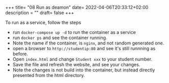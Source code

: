 +++
title= "08 Run as deamon"
date= 2022-04-06T20:33:12+02:00
description = ""
draft= false
+++

To run as a service, follow the steps

- run `docker-compose up -d` to run the container as a service
- run `docker ps` and see the container running.
- Note the name if the container, is `nginx`, and not random generated one.
- open a browser to `http://studentip:80` and see it's still runnning as before.
- Open `index.html` and change `Student xxx` to your student number. 
- Save the file and refresh the website, and see your changes.
- Note the changes is not build into the container, but instead directly presented from the html directory.
